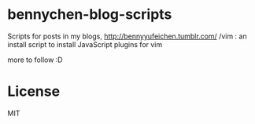bennychen-blog-scripts
======================

Scripts for posts in my blogs, http://bennyyufeichen.tumblr.com/
/vim : an install script to install JavaScript plugins for vim

more to follow :D

# License
MIT
